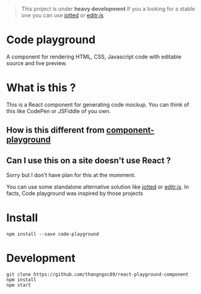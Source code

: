 > This project is under **heavy development**
> If you a looking for a stable one you can use
> [jotted](https://github.com/ghinda/jotted) or
> [editr.js](https://github.com/Idered/Editr.js)

# Code playground

A component for rendering HTML, CSS, Javascript code
with editable source and live preview.

# What is this ?

This is a React component for generating code mockup.
You can think of this like CodePen or JSFiddle of you own.

## How is this different from [component-playground](https://github.com/FormidableLabs/component-playground)

## Can I use this on a site doesn't use React ?

Sorry but I don't have plan for this at the momment.

You can use some standalone alternative solution like
[jotted](https://github.com/ghinda/jotted) or
[editr.js](https://github.com/Idered/Editr.js).
In facts, Code playground was inspired by those projects

# Install

```shell
npm install --save code-playground
```

# Development

```
git clone https://github.com/thangngoc89/react-playground-component
npm install
npm start
```
